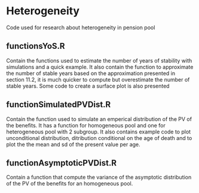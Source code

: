 # Heterogeneity
Code used for research about heterogeneity in pension pool

## functionsYoS.R
Contain the functions used to estimate the number of years of stability with simulations and a quick example. 
It also contain the function to approximate the number of stable years based on the approximation presented in section 11.2, it is much quicker to compute but overestimate the number of stable years.
Some code to create a surface plot is also presented

## functionSimulatedPVDist.R
Contain the function used to simulate an emperical distribution of the PV of the benefits. It has a function for homogeneous pool and one for heterogeneous pool with 2 subgroup. It also contains example code to plot unconditional distribution, ditribution conditional on the age of death and to plot the the mean and sd of the present value per age.

## functionAsymptoticPVDist.R
Contain a function that compute the variance of the asymptotic distribution of the PV of the benefits for an homogeneous pool.
